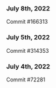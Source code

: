 ### July 8th, 2022

Commit #166313

### July 5th, 2022

Commit #314353


### July 4th, 2022

Commit #72281
